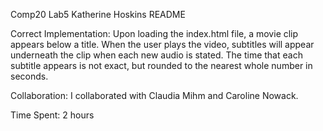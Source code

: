 Comp20 Lab5
Katherine Hoskins
README

Correct Implementation:
Upon loading the index.html file, a movie clip appears below a title. When the user
plays the video, subtitles will appear underneath the clip when each new audio is
stated. The time that each subtitle appears is not exact, but rounded to the 
nearest whole number in seconds.

Collaboration:
I collaborated with Claudia Mihm and Caroline Nowack. 

Time Spent:
2 hours 